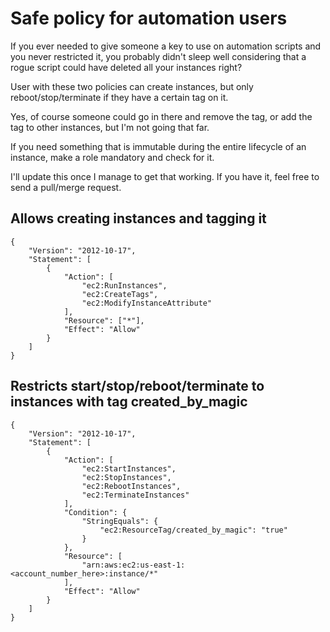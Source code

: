 # Safe policy for automation users

If you ever needed to give someone a key to use on automation scripts and you never restricted it, you probably didn't sleep well considering that a rogue script could have deleted all your instances right?

User with these two policies can create instances, but only reboot/stop/terminate if they have a certain tag on it.

Yes, of course someone could go in there and remove the tag, or add the tag to other instances, but I'm not going that far.

If you need something that is immutable during the entire lifecycle of an instance, make a role mandatory and check for it.

I'll update this once I manage to get that working. If you have it, feel free to send a pull/merge request.

## Allows creating instances and tagging it

```
{
    "Version": "2012-10-17",
    "Statement": [
        {
            "Action": [
                "ec2:RunInstances",
                "ec2:CreateTags",
                "ec2:ModifyInstanceAttribute"
            ],
            "Resource": ["*"],
            "Effect": "Allow"
        }
    ]
}
```

## Restricts start/stop/reboot/terminate to instances with tag created_by_magic

```
{
    "Version": "2012-10-17",
    "Statement": [
        {
            "Action": [
                "ec2:StartInstances",
                "ec2:StopInstances",
                "ec2:RebootInstances",
                "ec2:TerminateInstances"
            ],
            "Condition": {
                "StringEquals": {
                    "ec2:ResourceTag/created_by_magic": "true"
                }
            },
            "Resource": [
                "arn:aws:ec2:us-east-1:<account_number_here>:instance/*"
            ],
            "Effect": "Allow"
        }
    ]
}
```
